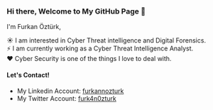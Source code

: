 ### Hi there, Welcome to My GitHub Page 👋

I'm Furkan Öztürk, 

:sunny: I am interested in Cyber Threat intelligence and Digital Forensics.  <br>
:zap: I am currently working as a Cyber Threat Intelligence Analyst. <br>
:heart: Cyber Security is one of the things I love to deal with.

#### Let's Contact!

- My Linkedin Account: [furkannozturk](https://www.linkedin.com/in/furkannozturk/) 
- My Twitter Account: [furk4n0zturk](https://twitter.com/furk4n0zturk) 
